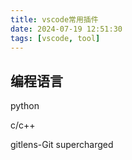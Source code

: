 ```yaml
---
title: vscode常用插件
date: 2024-07-19 12:51:30
tags: [vscode, tool]
---
```



## 编程语言

python

c/c++

gitlens-Git supercharged
